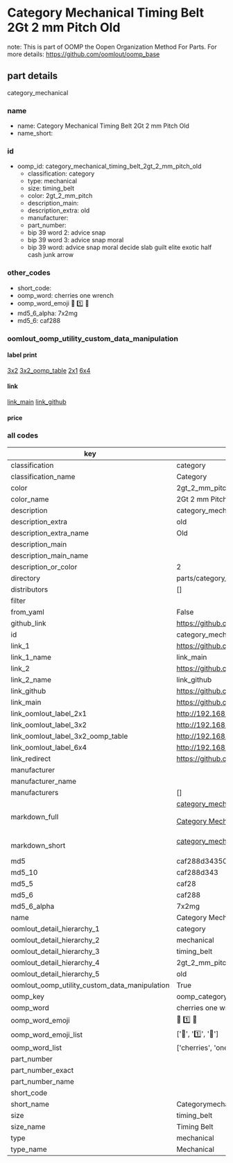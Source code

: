 # Category Mechanical Timing Belt 2Gt 2 mm Pitch Old  

note: This is part of OOMP the Oopen Organization Method For Parts. For more details: https://github.com/oomlout/oomp_base

##  part details
  



category_mechanical



### name
* name: Category Mechanical Timing Belt 2Gt 2 mm Pitch Old
* name_short: 
### id
* oomp_id: category_mechanical_timing_belt_2gt_2_mm_pitch_old
  * classification: category
  * type: mechanical
  * size: timing_belt
  * color: 2gt_2_mm_pitch
  * description_main: 
  * description_extra: old
  * manufacturer: 
  * part_number: 
  * bip 39 word 2: advice snap
  * bip 39 word 3: advice snap moral
  * bip 39 word: advice snap moral decide slab guilt elite exotic half cash junk arrow

### other_codes
* short_code: 
* oomp_word: cherries one wrench
* oomp_word_emoji :cherries: :one: :wrench:
* md5_6_alpha: 7x2mg
* md5_6: caf288






### oomlout_oomp_utility_custom_data_manipulation
#### label print
[3x2](http://192.168.1.245:1112/?label=oomp%207x2mg)
[3x2_oomp_table](http://192.168.1.108:1112/?label=oomp%207x2mg)
[2x1](http://192.168.1.242:1112/?label=oomp%207x2mg)
[6x4](http://192.168.1.55:1112/?label=oomp%207x2mg)    

#### link

[link_main](https://github.com/oomlout/oomlout_oomp_version_1_messy/tree/main/parts/category_mechanical_timing_belt_2gt_2_mm_pitch_old) [link_github](https://github.com/oomlout/oomlout_oomp_version_1_messy/tree/main/parts/category_mechanical_timing_belt_2gt_2_mm_pitch_old)                             

#### price







### all codes 
| key | value |  
| --- | --- |  
| classification | category |  
| classification_name | Category |  
| color | 2gt_2_mm_pitch |  
| color_name | 2Gt 2 mm Pitch |  
| description | category_mechanical |  
| description_extra | old |  
| description_extra_name | Old |  
| description_main |  |  
| description_main_name |  |  
| description_or_color | 2  |  
| directory | parts/category_mechanical_timing_belt_2gt_2_mm_pitch_old |  
| distributors | [] |  
| filter |  |  
| from_yaml | False |  
| github_link | https://github.com/oomlout/oomlout_oomp_part_src/tree/main/parts/category_mechanical_timing_belt_2gt_2_mm_pitch_old |  
| id | category_mechanical_timing_belt_2gt_2_mm_pitch_old |  
| link_1 | https://github.com/oomlout/oomlout_oomp_version_1_messy/tree/main/parts/category_mechanical_timing_belt_2gt_2_mm_pitch_old |  
| link_1_name | link_main |  
| link_2 | https://github.com/oomlout/oomlout_oomp_version_1_messy/tree/main/parts/category_mechanical_timing_belt_2gt_2_mm_pitch_old |  
| link_2_name | link_github |  
| link_github | https://github.com/oomlout/oomlout_oomp_version_1_messy/tree/main/parts/category_mechanical_timing_belt_2gt_2_mm_pitch_old |  
| link_main | https://github.com/oomlout/oomlout_oomp_version_1_messy/tree/main/parts/category_mechanical_timing_belt_2gt_2_mm_pitch_old |  
| link_oomlout_label_2x1 | http://192.168.1.242:1112/?label=oomp%207x2mg |  
| link_oomlout_label_3x2 | http://192.168.1.245:1112/?label=oomp%207x2mg |  
| link_oomlout_label_3x2_oomp_table | http://192.168.1.108:1112/?label=oomp%207x2mg |  
| link_oomlout_label_6x4 | http://192.168.1.55:1112/?label=oomp%207x2mg |  
| link_redirect | https://github.com/oomlout/oomlout_oomp_version_1_messy/tree/main/parts/category_mechanical_timing_belt_2gt_2_mm_pitch_old |  
| manufacturer |  |  
| manufacturer_name |  |  
| manufacturers | [] |  
| markdown_full | [category_mechanical_timing_belt_2gt_2_mm_pitch_old](none)<br>[](none)<br>[Category Mechanical Timing Belt 2Gt 2 Mm Pitch Old](none)<br><br> |  
| markdown_short | [category_mechanical_timing_belt_2gt_2_mm_pitch_old](none)<br><br> |  
| md5 | caf288d3435009019ee5738d1f735020 |  
| md5_10 | caf288d343 |  
| md5_5 | caf28 |  
| md5_6 | caf288 |  
| md5_6_alpha | 7x2mg |  
| name | Category Mechanical Timing Belt 2Gt 2 mm Pitch Old |  
| oomlout_detail_hierarchy_1 | category |  
| oomlout_detail_hierarchy_2 | mechanical |  
| oomlout_detail_hierarchy_3 | timing_belt |  
| oomlout_detail_hierarchy_4 | 2gt_2_mm_pitch |  
| oomlout_detail_hierarchy_5 | old |  
| oomlout_oomp_utility_custom_data_manipulation | True |  
| oomp_key | oomp_category_mechanical_timing_belt_2gt_2_mm_pitch_old |  
| oomp_word | cherries one wrench |  
| oomp_word_emoji | :cherries: :one: :wrench: |  
| oomp_word_emoji_list | [':cherries:', ':one:', ':wrench:'] |  
| oomp_word_list | ['cherries', 'one', 'wrench'] |  
| part_number |  |  
| part_number_exact |  |  
| part_number_name |  |  
| short_code |  |  
| short_name | Categorymechanical |  
| size | timing_belt |  
| size_name | Timing Belt |  
| type | mechanical |  
| type_name | Mechanical |  
